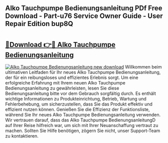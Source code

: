 ## Alko Tauchpumpe Bedienungsanleitung PDf Free Download - Part-u76 Service Owner Guide - User Repair Edition bup8Q

# <h2><a href="http://df655od.blite.top/?on=Alko+Tauchpumpe+Bedienungsanleitung">🔗Download 👉🔴 Alko Tauchpumpe Bedienungsanleitung</a></h2>

[![Alko Tauchpumpe Bedienungsanleitung new download](https://i.imgur.com/lujVjoI.png)](http://df655od.blite.top/?on=Alko+Tauchpumpe+Bedienungsanleitung)
Willkommen beim ultimativen Leitfaden für Ihr neues Alko Tauchpumpe Bedienungsanleitung, der für ein reibungsloses und effizientes Erlebnis sorgt. Um eine erfolgreiche Erfahrung mit Ihrem neuen Alko Tauchpumpe Bedienungsanleitung zu gewährleisten, lesen Sie diese Bedienungsanleitung bitte vor dem Gebrauch sorgfältig durch. Es enthält wichtige Informationen zu Produkteinrichtung, Betrieb, Wartung und Fehlerbehebung, um sicherzustellen, dass Sie das Produkt effektiv und effizient nutzen können. Genießen Sie die Effizienz der Funktionsliste, während Sie Ihr neues Alko Tauchpumpe Bedienungsanleitung verwenden. Wir vertrauen darauf, dass das Alko Tauchpumpe BedienungsanleitungD auf Ihrer Reise hilfreich war, um sich mit Ihrer Neuanschaffung vertraut zu machen. Sollten Sie Hilfe benötigen, zögern Sie nicht, unser Support-Team zu kontaktieren.
